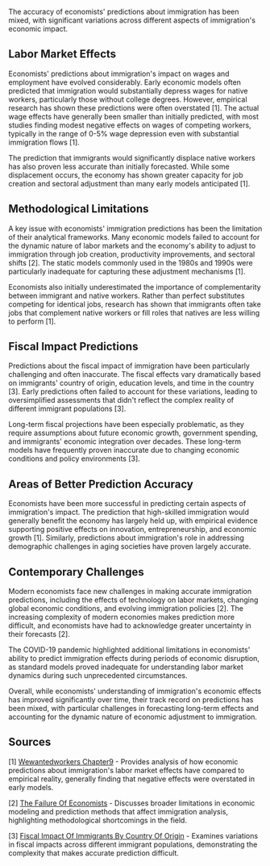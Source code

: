 The accuracy of economists' predictions about immigration has been mixed, with significant variations across different aspects of immigration's economic impact.

## Labor Market Effects

Economists' predictions about immigration's impact on wages and employment have evolved considerably. Early economic models often predicted that immigration would substantially depress wages for native workers, particularly those without college degrees. However, empirical research has shown these predictions were often overstated [1]. The actual wage effects have generally been smaller than initially predicted, with most studies finding modest negative effects on wages of competing workers, typically in the range of 0-5% wage depression even with substantial immigration flows [1].

The prediction that immigrants would significantly displace native workers has also proven less accurate than initially forecasted. While some displacement occurs, the economy has shown greater capacity for job creation and sectoral adjustment than many early models anticipated [1].

## Methodological Limitations

A key issue with economists' immigration predictions has been the limitation of their analytical frameworks. Many economic models failed to account for the dynamic nature of labor markets and the economy's ability to adjust to immigration through job creation, productivity improvements, and sectoral shifts [2]. The static models commonly used in the 1980s and 1990s were particularly inadequate for capturing these adjustment mechanisms [1].

Economists also initially underestimated the importance of complementarity between immigrant and native workers. Rather than perfect substitutes competing for identical jobs, research has shown that immigrants often take jobs that complement native workers or fill roles that natives are less willing to perform [1].

## Fiscal Impact Predictions

Predictions about the fiscal impact of immigration have been particularly challenging and often inaccurate. The fiscal effects vary dramatically based on immigrants' country of origin, education levels, and time in the country [3]. Early predictions often failed to account for these variations, leading to oversimplified assessments that didn't reflect the complex reality of different immigrant populations [3].

Long-term fiscal projections have been especially problematic, as they require assumptions about future economic growth, government spending, and immigrants' economic integration over decades. These long-term models have frequently proven inaccurate due to changing economic conditions and policy environments [3].

## Areas of Better Prediction Accuracy

Economists have been more successful in predicting certain aspects of immigration's impact. The prediction that high-skilled immigration would generally benefit the economy has largely held up, with empirical evidence supporting positive effects on innovation, entrepreneurship, and economic growth [1]. Similarly, predictions about immigration's role in addressing demographic challenges in aging societies have proven largely accurate.

## Contemporary Challenges

Modern economists face new challenges in making accurate immigration predictions, including the effects of technology on labor markets, changing global economic conditions, and evolving immigration policies [2]. The increasing complexity of modern economies makes prediction more difficult, and economists have had to acknowledge greater uncertainty in their forecasts [2].

The COVID-19 pandemic highlighted additional limitations in economists' ability to predict immigration effects during periods of economic disruption, as standard models proved inadequate for understanding labor market dynamics during such unprecedented circumstances.

Overall, while economists' understanding of immigration's economic effects has improved significantly over time, their track record on predictions has been mixed, with particular challenges in forecasting long-term effects and accounting for the dynamic nature of economic adjustment to immigration.

## Sources

[1] [Wewantedworkers Chapter9](https://archive.jwest.org/BookExcerpts/WeWantedWorkers-Chapter9.pdf) - Provides analysis of how economic predictions about immigration's labor market effects have compared to empirical reality, generally finding that negative effects were overstated in early models.

[2] [The Failure Of Economists](https://www.notonyourteam.co.uk/p/the-failure-of-economists) - Discusses broader limitations in economic modeling and prediction methods that affect immigration analysis, highlighting methodological shortcomings in the field.

[3] [Fiscal Impact Of Immigrants By Country Of Origin](https://emilkirkegaard.dk/en/2024/02/fiscal-impact-of-immigrants-by-country-of-origin/) - Examines variations in fiscal impacts across different immigrant populations, demonstrating the complexity that makes accurate prediction difficult.